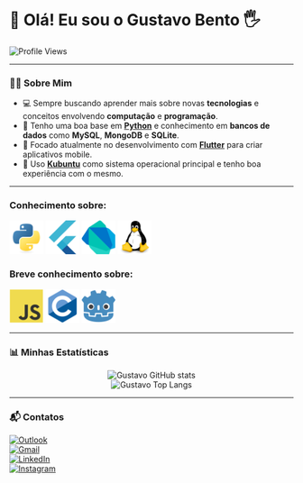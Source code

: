 # 👋 Olá! Eu sou o **Gustavo Bento** 🖐️  

![Profile Views](https://komarev.com/ghpvc/?username=gustavo-bento-teles&color=green&style=flat-square)

---

### 🧑‍💻 **Sobre Mim**
- 💻 Sempre buscando aprender mais sobre novas **tecnologias** e conceitos envolvendo **computação** e **programação**.
- 🐍 Tenho uma boa base em **[Python](https://www.python.org)** e conhecimento em **bancos de dados** como **MySQL**, **MongoDB** e **SQLite**.
- 📱 Focado atualmente no desenvolvimento com **[Flutter](https://flutter.dev)** para criar aplicativos mobile.  
- 🐧 Uso **[Kubuntu](https://kubuntu.org)** como sistema operacional principal e tenho boa experiência com o mesmo.

---

### Conhecimento sobre:
<div display: flex>
     <img src="https://raw.githubusercontent.com/devicons/devicon/master/icons/python/python-original.svg" alt="python" width=60 height=60/>
     <img src="https://raw.githubusercontent.com/devicons/devicon/master/icons/flutter/flutter-original.svg" alt="flutter" width=60 height=60/>
     <img src="https://raw.githubusercontent.com/devicons/devicon/master/icons/dart/dart-original.svg" alt="dart" width=60 height=60/>
     <img src="https://raw.githubusercontent.com/devicons/devicon/master/icons/linux/linux-original.svg" alt="linux" width=60 height=60/>
</div>

### Breve conhecimento sobre:
<div display: flex>
     <img src="https://raw.githubusercontent.com/devicons/devicon/master/icons/javascript/javascript-original.svg" alt="javascript" width=60 height=60/>
     <img src="https://raw.githubusercontent.com/devicons/devicon/master/icons/c/c-original.svg" alt="c" width=60 height=60/>
     <img src="https://raw.githubusercontent.com/devicons/devicon/master/icons/godot/godot-original.svg" alt="godot" width=60 height=60/>
</div>

---

### 📊 **Minhas Estatísticas**  
<div align="center">
     <img src="https://github-readme-stats.vercel.app/api?username=gustavo-bento-teles&show_icons=true&theme=gruvbox" alt="Gustavo GitHub stats">
</div>
<div align="center">
     <img src="https://github-readme-stats.vercel.app/api/top-langs/?username=gustavo-bento-teles&layout=compact&theme=gruvbox" alt="Gustavo Top Langs" />
</div>

---

### 📬 **Contatos**  
[![Outlook](https://img.shields.io/badge/Microsoft_Outlook-0078D4?style=for-the-badge&logo=microsoft-outlook&logoColor=white)](mailto:gustavobento312@hotmail.com)  
[![Gmail](https://img.shields.io/badge/Gmail-D14836?style=for-the-badge&logo=gmail&logoColor=white)](mailto:gustavobentoteles379@gmail.com)  
[![LinkedIn](https://img.shields.io/badge/linkedin-%230077B5.svg?style=for-the-badge&logo=linkedin&logoColor=white)](https://www.linkedin.com/in/gustavo-bento-teles-9093a42bb?trk=contact-info)  
[![Instagram](https://img.shields.io/badge/Instagram-E4405F?style=for-the-badge&logo=instagram&logoColor=white)](https://www.instagram.com/gus.mtl_s/)
